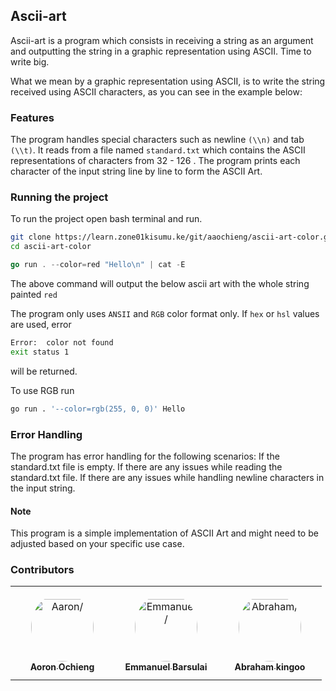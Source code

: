 
## Ascii-art
Ascii-art is a program which consists in receiving a string as an argument and outputting the string in a graphic representation using ASCII. Time to write big.

What we mean by a graphic representation using ASCII, is to write the string received using ASCII characters, as you can see in the example below:


### Features

The program handles special characters such as newline ``(\\n)`` and tab ``(\\t)``.
It reads from a file named ```standard.txt``` which contains the ASCII representations of characters from 32 - 126 .
The program prints each character of the input string line by line to form the ASCII Art.

### Running the project
To run the project open bash terminal and run.

```bash
git clone https://learn.zone01kisumu.ke/git/aaochieng/ascii-art-color.git
cd ascii-art-color
```

```go
go run . --color=red "Hello\n" | cat -E
```
The above command will output the below ascii art with the whole string painted ```red```


The program only uses ```ANSII``` and ```RGB``` color format only. If ``hex`` or ```hsl``` values are used, error 
```bash 
Error:  color not found
exit status 1
``` 
will be returned.

To use RGB run 
```bash
go run . '--color=rgb(255, 0, 0)' Hello
```

### Error Handling

The program has error handling for the following scenarios:
If the standard.txt file is empty.
If there are any issues while reading the standard.txt file.
If there are any issues while handling newline characters in the input string.

#### Note

This program is a simple implementation of ASCII Art and might need to be adjusted based on your specific use case.


### Contributors

<table>
<tr>
    <td align="center" style="word-wrap: break-word; width: 150.0; height: 150.0">
        <a href=https://learn.zone01kisumu.ke/git/aaochieng>
            <img src=https://learn.zone01kisumu.ke/git/avatars/8a1b24358854eb12998a07c269542193?size=870 width="100;"  style="border-radius:50%;align-items:center;justify-content:center;overflow:hidden;padding-top:10px" alt=Aaron/>
            <br />
            <sub style="font-size:14px"><b>Aoron Ochieng</b></sub>
        </a>
    </td>
    <td align="center" style="word-wrap: break-word; width: 150.0; height: 150.0">
        <a href=https://learn.zone01kisumu.ke/git/ebarsula>
            <img src=https://learn.zone01kisumu.ke/git/avatars/fa966ef34b0ccdfe772414745aeee49f?size=870 width="100;"  style="border-radius:50%;align-items:center;justify-content:center;overflow:hidden;padding-top:10px" alt=Emmanuel/>
            <br />
            <sub style="font-size:14px"><b>Emmanuel Barsulai</b></sub>
        </a>
    </td>
    <td align="center" style="word-wrap: break-word; width: 150.0; height: 150.0">
        <a href=https://learn.zone01kisumu.ke/git/abrakingoo>
            <img src=https://learn.zone01kisumu.ke/git/avatars/c307852c0cb9222c1ea2c71f98ff2d51?size=870 width="100;"  style="border-radius:50%;align-items:center;justify-content:center;overflow:hidden;padding-top:10px" alt=Abraham/>
            <br />
            <sub style="font-size:14px"><b>Abraham kingoo</b></sub>
        </a>
    </td>
</tr>
</table>
